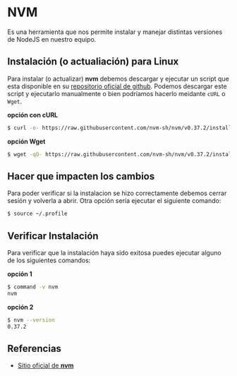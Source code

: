 # NVM
Es una herramienta que nos permite instalar y manejar distintas versiones de NodeJS en nuestro equipo.

## Instalación (o actualiación) para Linux
Para instalar (o actualizar) **nvm** debemos descargar y ejecutar un script que esta disponible en su [repositorio oficial de github][1]. Podemos descargar este script y ejecutarlo manualmente o bien podríamos hacerlo meidante `cURL` o `Wget`.

**opción con cURL**
```bash
$ curl -o- https://raw.githubusercontent.com/nvm-sh/nvm/v0.37.2/install.sh | bash
```

**opción Wget**
```bash
$ wget -qO- https://raw.githubusercontent.com/nvm-sh/nvm/v0.37.2/install.sh | bash
```

## Hacer que impacten los cambios
Para poder verificar si la instalacion se hizo correctamente debemos cerrar sesión y volverla a abrir.
Otra opción sería ejecutar el siguiente comando:

```bash
$ source ~/.profile
```

## Verificar Instalación
Para verificar que la instalación haya sido exitosa puedes ejecutar alguno de los siguientes comandos:

**opción 1**
```bash
$ command -v nvm
nvm
```

**opción 2**
```bash
$ nvm --version
0.37.2
```

## Referencias
- [Sitio oficial de **nvm**][1]


[1]: https://github.com/nvm-sh/nvm
